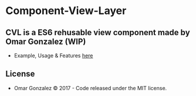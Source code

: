 # Component-View-Layer
## CVL is a ES6 rehusable view component made by Omar Gonzalez (WIP)

* Example, Usage & Features [here ](https://omar-gonzalez.github.io/Component-View-Layer/)

## License

* Omar Gonzalez &copy; 2017 - Code released under the MIT license.
